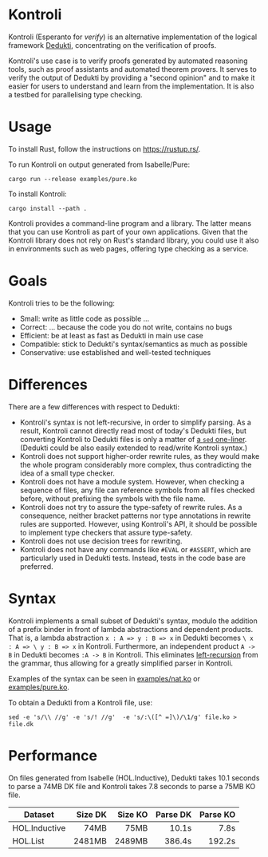 # Kontroli

Kontroli (Esperanto for *verify*) is
an alternative implementation of the logical framework [Dedukti],
concentrating on the verification of proofs.

Kontroli's use case is to
verify proofs generated by automated reasoning tools,
such as proof assistants and automated theorem provers.
It serves to verify the output of Dedukti by providing a "second opinion" and
to make it easier for users to understand and learn from the implementation.
It is also a testbed for parallelising type checking.

# Usage

To install Rust, follow the instructions on <https://rustup.rs/>.

To run Kontroli on output generated from Isabelle/Pure:

    cargo run --release examples/pure.ko

To install Kontroli:

    cargo install --path .

Kontroli provides a command-line program and a library.
The latter means that you can use Kontroli as part of your own applications.
Given that the Kontroli library does not rely on Rust's standard library,
you could use it also in environments such as web pages,
offering type checking as a service.

# Goals

Kontroli tries to be the following:

* Small: write as little code as possible ...
* Correct: ... because the code you do not write, contains no bugs
* Efficient: be at least as fast as Dedukti in main use case
* Compatible: stick to Dedukti's syntax/semantics as much as possible
* Conservative: use established and well-tested techniques

# Differences

There are a few differences with respect to Dedukti:

* Kontroli's syntax is not left-recursive, in order to simplify parsing.
  As a result, Kontroli cannot directly read most of today's Dedukti files, but
  converting Kontroli to Dedukti files is only a matter of
  [a `sed` one-liner](#syntax).
  (Dedukti could be also easily extended to read/write Kontroli syntax.)
* Kontroli does not support higher-order rewrite rules,
  as they would make the whole program considerably more complex,
  thus contradicting the idea of a small type checker.
* Kontroli does not have a module system.
  However, when checking a sequence of files,
  any file can reference symbols from all files checked before,
  without prefixing the symbols with the file name.
* Kontroli does not try to assure the type-safety of rewrite rules.
  As a consequence, neither
  bracket patterns nor
  type annotations in rewrite rules are supported.
  However, using Kontroli's API, it should be possible
  to implement type checkers that assure type-safety.
* Kontroli does not use decision trees for rewriting.
* Kontroli does not have any commands like `#EVAL` or `#ASSERT`,
  which are particularly used in Dedukti tests.
  Instead, tests in the code base are preferred.

# Syntax

Kontroli implements a small subset of Dedukti's syntax,
modulo the addition of a prefix binder in front of
lambda abstractions and dependent products.
That is, a lambda abstraction
`x : A => y : B => x` in Dedukti becomes
`\ x : A => \ y : B => x` in Kontroli.
Furthermore, an independent product
`A -> B` in Dedukti becomes
`:A -> B` in Kontroli.
This eliminates [left-recursion](https://en.wikipedia.org/wiki/Left_recursion)
from the grammar, thus allowing for a greatly simplified parser in Kontroli.

Examples of the syntax can be seen in
[examples/nat.ko](examples/nat.ko) or
[examples/pure.ko](examples/pure.ko).

To obtain a Dedukti from a Kontroli file, use:

    sed -e 's/\\ //g' -e 's/! //g'  -e 's/:\([^ =]\)/\1/g' file.ko > file.dk

# Performance

On files generated from Isabelle (HOL.Inductive),
Dedukti takes 10.1 seconds to parse a 74MB DK file and
Kontroli takes 7.8 seconds to parse a 75MB KO file.

Dataset       | Size DK | Size KO | Parse DK | Parse KO
------------- | ------: | ------: | -------: | -------:
HOL.Inductive |    74MB |    75MB |    10.1s |     7.8s
HOL.List      |  2481MB |  2489MB |   386.4s |   192.2s

[Dedukti]: https://deducteam.github.io/
